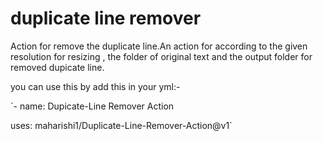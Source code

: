 # duplicate line remover

Action for remove the duplicate line.An action for  according to the given resolution for resizing , the folder of original text and the output folder for removed dupicate line.

you can use this by add this in your yml:-

`- name: Dupicate-Line Remover Action

  uses: maharishi1/Duplicate-Line-Remover-Action@v1`
